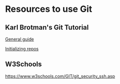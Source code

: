 # Resources to use Git

## Karl Brotman's Git Tutorial

[General guide](https://kbroman.org/github_tutorial/)

[Initializing repos](https://kbroman.org/github_tutorial/pages/init.html)

## W3Schools

https://www.w3schools.com/GIT/git_security_ssh.asp
